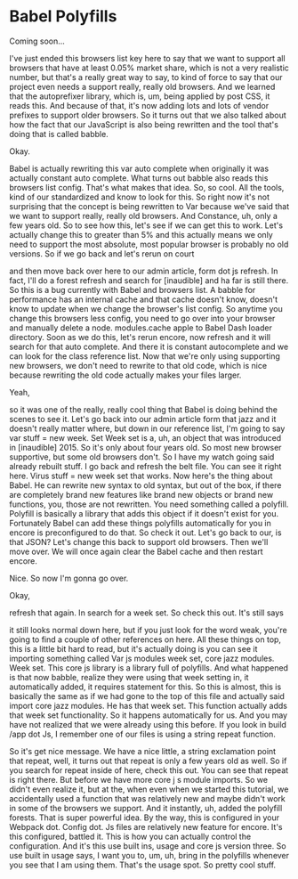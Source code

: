 # Babel Polyfills

Coming soon...

I've just ended this browsers list key here to say that we want to support all
browsers that have at least 0.05% market share, which is not a very realistic number,
but that's a really great way to say, to kind of force to say that our project even
needs a support really, really old browsers. And we learned that the autoprefixer
library, which is, um, being applied by post CSS, it reads this. And because of that,
it's now adding lots and lots of vendor prefixes to support older browsers. So it
turns out that we also talked about how the fact that our JavaScript is also being
rewritten and the tool that's doing that is called babble.

Okay.

Babel is actually rewriting this var auto complete when originally it was actually
constant auto complete. What turns out babble also reads this browsers list config.
That's what makes that idea. So, so cool. All the tools, kind of our standardized and
know to look for this. So right now it's not surprising that the concept is being
rewritten to Var because we've said that we want to support really, really old
browsers. And Constance, uh, only a few years old. So to see how this, let's see if
we can get this to work. Let's actually change this to greater than 5% and this
actually means we only need to support the most absolute, most popular browser is
probably no old versions. So if we go back and let's rerun on court

and then move back over here to our admin article, form dot js refresh. In fact, I'll
do a forest refresh and search for [inaudible] and ha far is still there. So this is
a bug currently with Babel and browsers list. A babble for performance has an
internal cache and that cache doesn't know, doesn't know to update when we change the
browser's list config. So anytime you change this browsers less config, you need to
go over into your browser and manually delete a node. modules.cache apple to Babel
Dash loader directory. Soon as we do this, let's rerun encore, now refresh and it
will search for that auto complete. And there it is constant autocomplete and we can
look for the class reference list. Now that we're only using supporting new browsers,
we don't need to rewrite to that old code, which is nice because rewriting the old
code actually makes your files larger.

Yeah,

so it was one of the really, really cool thing that Babel is doing behind the scenes
to see it. Let's go back into our admin article form that jazz and it doesn't really
matter where, but down in our reference list, I'm going to say var stuff = new week.
Set Week set is a, uh, an object that was introduced in [inaudible] 2015. So it's
only about four years old. So most new browser supportive, but some old browsers
don't. So I have my watch going said already rebuilt stuff. I go back and refresh the
belt file. You can see it right here. Virus stuff = new week set that works. Now
here's the thing about Babel. He can rewrite new syntax to old syntax, but out of the
box, if there are completely brand new features like brand new objects or brand new
functions, you, those are not rewritten. You need something called a polyfill.
Polyfill is basically a library that adds this object if it doesn't exist for you.
Fortunately Babel can add these things polyfills automatically for you in encore is
preconfigured to do that. So check it out. Let's go back to our, is that JSON? Let's
change this back to support old browsers. Then we'll move over. We will once again
clear the Babel cache and then restart encore.

Nice. So now I'm gonna go over.

Okay,

refresh that again. In search for a week set. So check this out. It's still says

it still looks normal down here, but if you just look for the word weak, you're going
to find a couple of other references on here. All these things on top, this is a
little bit hard to read, but it's actually doing is you can see it importing
something called Var js modules week set, core jazz modules. Week set. This core js
library is a library full of polyfills. And what happened is that now babble, realize
they were using that week setting in, it automatically added, it requires statement
for this. So this is almost, this is basically the same as if we had gone to the top
of this file and actually said import core jazz modules. He has that week set. This
function actually adds that week set functionality. So it happens automatically for
us. And you may have not realized that we were already using this before. If you look
in build /app dot Js, I remember one of our files is using a string repeat function.

So it's get nice message. We have a nice little, a string exclamation point that
repeat, well, it turns out that repeat is only a few years old as well. So if you
search for repeat inside of here, check this out. You can see that repeat is right
there. But before we have more core j s module imports. So we didn't even realize it,
but at the, when even when we started this tutorial, we accidentally used a function
that was relatively new and maybe didn't work in some of the browsers we support. And
it instantly, uh, added the polyfill forests. That is super powerful idea. By the
way, this is configured in your Webpack dot. Config dot. Js files are relatively new
feature for encore. It's this configured, battled it. This is how you can actually
control the configuration. And it's this use built ins, usage and core js version
three. So use built in usage says, I want you to, um, uh, bring in the polyfills
whenever you see that I am using them. That's the usage spot. So pretty cool stuff.